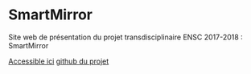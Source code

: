 # SmartMirror
Site web de présentation du projet transdisciplinaire ENSC 2017-2018 : SmartMirror

[Accessible ici](https://smartmirrorweb-fjtmc4jqk.now.sh/index.php)
[github du projet](https://github.com/Fabien-Couthouis/SmartMirror)
